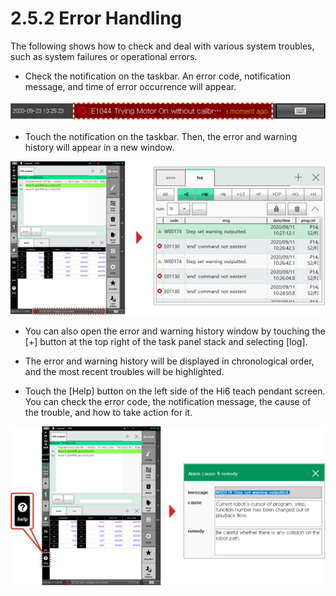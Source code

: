 # 2.5.2 Error Handling

The following shows how to check and deal with various system troubles, such as system failures or operational errors.

* Check the notification on the taskbar. An error code, notification message, and time of error occurrence will appear.

![](../../_assets/image%20%28304%29%20%281%29%20%281%29.png)

* Touch the notification on the taskbar. Then, the error and warning history will appear in a new window. 

![](../../_assets/image%20%28327%29.png)

* You can also open the error and warning history window by touching the \[+\] button at the top right of the task panel stack and selecting \[log\].
* 
  The error and warning history will be displayed in chronological order, and the most recent troubles will be highlighted.

* 
  Touch the \[Help\] button on the left side of the Hi6 teach pendant screen. You can check the error code, the notification message, the cause of the trouble, and how to take action for it.

![](../../_assets/image%20%28326%29.png)





